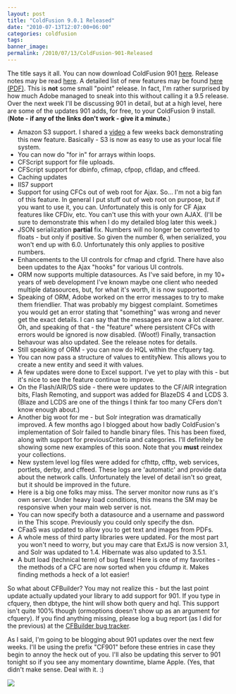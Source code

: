 ```yaml
---
layout: post
title: "ColdFusion 9.0.1 Released"
date: "2010-07-13T12:07:00+06:00"
categories: coldfusion 
tags: 
banner_image: 
permalink: /2010/07/13/ColdFusion-901-Released
---
```


The title says it all. You can now download ColdFusion 901 <a href="http://www.adobe.com/go/getcf901">here</a>. Release notes may be read <a href="http://www.adobe.com/support/documentation/en/coldfusion/releasenotes.html ">here</a>. A detailed list of new features may be found <a href="http://www.adobe.com/support/documentation/en/coldfusion/901/cf901features.pdf ">here (PDF)</a>. This is <b>not</b> some small "point" release. In fact, I'm rather surprised by how much Adobe managed to sneak into this without calling it a 9.5 release. Over the next week I'll be discussing 901 in detail, but at a high level, here are some of the updates 901 adds, for free, to your ColdFusion 9 install. (<b>Note - if any of the links don't work - give it a minute.</b>)

<ul>
<li>Amazon S3 support. I shared a <a href="http://www.raymondcamden.com/index.cfm/2010/6/8/ColdFusion-901-Sneak ">video</a> a few weeks back demonstrating this new feature. Basically - S3 is now as easy to use as your local file system.
<li>You can now do "for in" for arrays within loops. 
<li>CFScript support for file uploads.
<li>CFScript support for dbinfo, cfimap, cfpop, cfldap, and cffeed.
<li>Caching updates
<li>IIS7 support
<li>Support for using CFCs out of web root for Ajax. So... I'm not a big fan of this feature. In general I put stuff out of web root on purpose, but if you want to use it, you can. Unfortunately this is only for CF Ajax features like CFDiv, etc. You can't use this with your own AJAX. (I'll be sure to demonstrate this when I do my detailed blog later this week.)
<li>JSON serialization <b>partial</b> fix. Numbers will no longer be converted to floats - but only if positive. So given the number 6, when serialized, you won't end up with 6.0. Unfortunately this only applies to positive numbers.
<li>Enhancements to the UI controls for cfmap and cfgrid. There have also been updates to the Ajax "hooks" for various UI controls.
<li>ORM now supports multiple datasources. As I've said before, in my 10+ years of web development I've known maybe one client who needed multiple datasources, but, for what it's worth, it is now supported.
<li>Speaking of ORM, Adobe worked on the error messages to try to make them friendlier. That was probably my biggest complaint. Sometimes you would get an error stating that "something" was wrong and never get the exact details. I can say that the messages are now a lot clearer. Oh, and speaking of that - the "feature" where persistent CFCs with errors would be ignored is now disabled. (Woot!) Finally, transaction behavour was also updated. See the release notes for details.
<li>Still speaking of ORM - you can now do HQL within the cfquery tag.
<li>You can now pass a structure of values to entityNew. This allows you to create a new entity and seed it with values.
<li>A few updates were done to Excel support. I've yet to play with this - but it's nice to see the feature continue to improve.
<li>On the Flash/AIR/DS side - there were updates to the CF/AIR integration bits, Flash Remoting, and support was added for BlazeDS 4 and LCDS 3. (Blaze and LCDS are one of the things I think far too many CFers don't know enough about.)
<li>Another big woot for me - but Solr integration was dramatically improved. A few months ago I blogged about how badly ColdFusion's implementation of Solr failed to handle binary files. This has been fixed, along with support for previousCriteria and categories. I'll definitely be showing some new examples of this soon. Note that you <b>must</b> reindex your collections.
<li>New system level log files were added for cfhttp, cfftp, web services, portlets, derby, and cffeed. These logs are 'automatic' and provide data about the network calls. Unfortunately the level of detail isn't so great, but it should be improved in the future.
<li>Here is a big one folks may miss. The server monitor now runs as it's own server. Under heavy load conditions, this means the SM may be responsive when your main web server is not. 
<li>You can now specify both a datasource and a username and password in the This scope. Previously you could only specify the dsn.
<li>CFaaS was updated to allow you to get text and images from PDFs.
<li>A whole mess of third party libraries were updated. For the most part you won't need to worry, but you may care that ExtJS is now version 3.1, and Solr was updated to 1.4. Hibernate was also updated to 3.5.1.
<li>A butt load (technical term) of bug fixes! Here is one of my favorites - the methods of a CFC are now sorted when you cfdump it. Makes finding methods a heck of a lot easier!
</ul>

So what about CFBuilder? You may not realize this - but the last point update actually updated your library to add support for 901. If you type in cfquery, then dbtype, the hint will show both query and hql. This support isn't quite 100% though (ormoptions doesn't show up as an argument for cfquery). If you find anything missing, please log a bug report (as I did for the previous) at the <a href="http://cfbugs.adobe.com/bugreport/flexbugui/cfbugtracker/main.html">CFBuilder bug tracker</a>.

As I said, I'm going to be blogging about 901 updates over the next few weeks. I'll be using the prefix "CF901" before these entries in case they begin to annoy the heck out of you. I'll also be updating this server to 901 tonight so if you see any momentary downtime, blame Apple. (Yes, that didn't make sense. Deal with it. :)

<img src="https://static.raymondcamden.com/images/cfjedi/chuck-norris.jpg" />